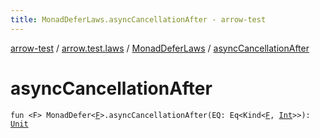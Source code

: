 ```yaml
---
title: MonadDeferLaws.asyncCancellationAfter - arrow-test
---
```


[arrow-test](../../index.html) / [arrow.test.laws](../index.html) / [MonadDeferLaws](index.html) / [asyncCancellationAfter](./async-cancellation-after.html)

# asyncCancellationAfter

`fun <F> MonadDefer<`[`F`](async-cancellation-after.html#F)`>.asyncCancellationAfter(EQ: Eq<Kind<`[`F`](async-cancellation-after.html#F)`, `[`Int`](https://kotlinlang.org/api/latest/jvm/stdlib/kotlin/-int/index.html)`>>): `[`Unit`](https://kotlinlang.org/api/latest/jvm/stdlib/kotlin/-unit/index.html)